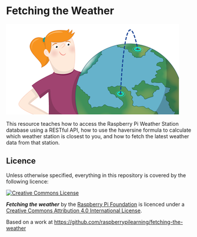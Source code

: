 # Fetching the Weather

![](en/images/banner.png)

This resource teaches how to access the Raspberry Pi Weather Station database using a RESTful API, how to use the haversine formula to calculate which weather station is closest to you, and how to fetch the latest weather data from that station.

## Licence

Unless otherwise specified, everything in this repository is covered by the following licence:

[![Creative Commons License](http://i.creativecommons.org/l/by-sa/4.0/88x31.png)](http://creativecommons.org/licenses/by-sa/4.0/)

***Fetching the weather*** by the [Raspberry Pi Foundation](http://www.raspberrypi.org) is licenced under a [Creative Commons Attribution 4.0 International License](http://creativecommons.org/licenses/by-sa/4.0/).

Based on a work at https://github.com/raspberrypilearning/fetching-the-weather
